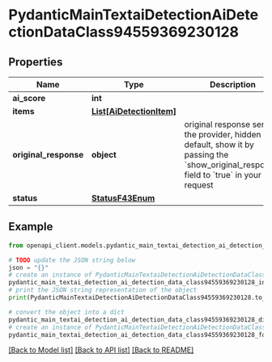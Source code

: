 # PydanticMainTextaiDetectionAiDetectionDataClass94559369230128


## Properties

Name | Type | Description | Notes
------------ | ------------- | ------------- | -------------
**ai_score** | **int** |  | 
**items** | [**List[AiDetectionItem]**](AiDetectionItem.md) |  | [optional] 
**original_response** | **object** | original response sent by the provider, hidden by default, show it by passing the &#x60;show_original_response&#x60; field to &#x60;true&#x60; in your request | [optional] 
**status** | [**StatusF43Enum**](StatusF43Enum.md) |  | 

## Example

```python
from openapi_client.models.pydantic_main_textai_detection_ai_detection_data_class94559369230128 import PydanticMainTextaiDetectionAiDetectionDataClass94559369230128

# TODO update the JSON string below
json = "{}"
# create an instance of PydanticMainTextaiDetectionAiDetectionDataClass94559369230128 from a JSON string
pydantic_main_textai_detection_ai_detection_data_class94559369230128_instance = PydanticMainTextaiDetectionAiDetectionDataClass94559369230128.from_json(json)
# print the JSON string representation of the object
print(PydanticMainTextaiDetectionAiDetectionDataClass94559369230128.to_json())

# convert the object into a dict
pydantic_main_textai_detection_ai_detection_data_class94559369230128_dict = pydantic_main_textai_detection_ai_detection_data_class94559369230128_instance.to_dict()
# create an instance of PydanticMainTextaiDetectionAiDetectionDataClass94559369230128 from a dict
pydantic_main_textai_detection_ai_detection_data_class94559369230128_form_dict = pydantic_main_textai_detection_ai_detection_data_class94559369230128.from_dict(pydantic_main_textai_detection_ai_detection_data_class94559369230128_dict)
```
[[Back to Model list]](../README.md#documentation-for-models) [[Back to API list]](../README.md#documentation-for-api-endpoints) [[Back to README]](../README.md)


